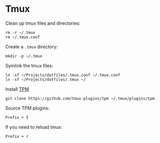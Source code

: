 # Tmux
Clean up tmux files and directories:
```
rm -r ~/.tmux
rm ~/.tmux.conf
```

Create a `.tmux` directory:
```
mkdir -p ~/.tmux
```

Symlink the tmux files:
```
ln -sf ~/Projects/dotfiles/.tmux.conf ~/.tmux.conf
ln -sf ~/Projects/dotfiles/.tmux ~/
```

Install [TPM](https://github.com/tmux-plugins/tpm)
```
git clone https://github.com/tmux-plugins/tpm ~/.tmux/plugins/tpm
```

Source TPM plugins:
```
Prefix + I
```

If you need to reload tmux:
```
Prefix + r
```
